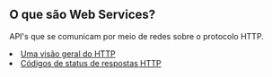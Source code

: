 ## O que são Web Services? ##
API's que se comunicam por meio de redes sobre o protocolo HTTP.

<li>
    <a href="https://developer.mozilla.org/pt-BR/docs/Web/HTTP/Overview" target="_blank">
        Uma visão geral do HTTP
    </a>
</li>
<li>
    <a href="https://developer.mozilla.org/pt-BR/docs/Web/HTTP/Status" target="_blank">
        Códigos de status de respostas HTTP
    </a>
</li>
